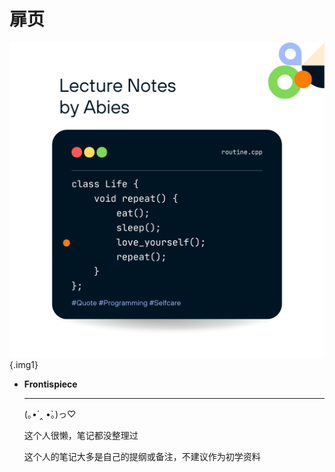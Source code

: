 # 扉页

<div class="grid cards" markdown>

![note frontispiece](./note%20frontispiece.png){.img1}

- __Frontispiece__

    ---

    (｡•́ ‸ •̀｡)っ♡

    这个人很懒，笔记都没整理过  

    这个人的笔记大多是自己的提纲或备注，不建议作为初学资料

</div>

